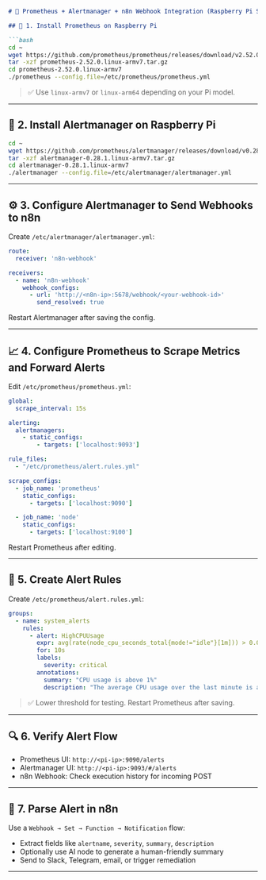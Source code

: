 ```markdown
# 🚨 Prometheus + Alertmanager + n8n Webhook Integration (Raspberry Pi Setup)

## 🧱 1. Install Prometheus on Raspberry Pi

```bash
cd ~
wget https://github.com/prometheus/prometheus/releases/download/v2.52.0/prometheus-2.52.0.linux-armv7.tar.gz
tar -xzf prometheus-2.52.0.linux-armv7.tar.gz
cd prometheus-2.52.0.linux-armv7
./prometheus --config.file=/etc/prometheus/prometheus.yml
```

> ✅ Use `linux-armv7` or `linux-arm64` depending on your Pi model.

---

## 🧱 2. Install Alertmanager on Raspberry Pi

```bash
cd ~
wget https://github.com/prometheus/alertmanager/releases/download/v0.28.1/alertmanager-0.28.1.linux-armv7.tar.gz
tar -xzf alertmanager-0.28.1.linux-armv7.tar.gz
cd alertmanager-0.28.1.linux-armv7
./alertmanager --config.file=/etc/alertmanager/alertmanager.yml
```

---

## ⚙️ 3. Configure Alertmanager to Send Webhooks to n8n

Create `/etc/alertmanager/alertmanager.yml`:

```yaml
route:
  receiver: 'n8n-webhook'

receivers:
  - name: 'n8n-webhook'
    webhook_configs:
      - url: 'http://<n8n-ip>:5678/webhook/<your-webhook-id>'
        send_resolved: true
```

Restart Alertmanager after saving the config.

---

## 📈 4. Configure Prometheus to Scrape Metrics and Forward Alerts

Edit `/etc/prometheus/prometheus.yml`:

```yaml
global:
  scrape_interval: 15s

alerting:
  alertmanagers:
    - static_configs:
        - targets: ['localhost:9093']

rule_files:
  - "/etc/prometheus/alert.rules.yml"

scrape_configs:
  - job_name: 'prometheus'
    static_configs:
      - targets: ['localhost:9090']

  - job_name: 'node'
    static_configs:
      - targets: ['localhost:9100']
```

Restart Prometheus after editing.

---

## 📜 5. Create Alert Rules

Create `/etc/prometheus/alert.rules.yml`:

```yaml
groups:
  - name: system_alerts
    rules:
      - alert: HighCPUUsage
        expr: avg(rate(node_cpu_seconds_total{mode!="idle"}[1m])) > 0.0005
        for: 10s
        labels:
          severity: critical
        annotations:
          summary: "CPU usage is above 1%"
          description: "The average CPU usage over the last minute is above 80% on {{ $labels.instance }}"
```

> ✅ Lower threshold for testing. Restart Prometheus after saving.

---

## 🔍 6. Verify Alert Flow

- Prometheus UI: `http://<pi-ip>:9090/alerts`
- Alertmanager UI: `http://<pi-ip>:9093/#/alerts`
- n8n Webhook: Check execution history for incoming POST

---

## 🧠 7. Parse Alert in n8n

Use a `Webhook → Set → Function → Notification` flow:

- Extract fields like `alertname`, `severity`, `summary`, `description`
- Optionally use AI node to generate a human-friendly summary
- Send to Slack, Telegram, email, or trigger remediation

---

